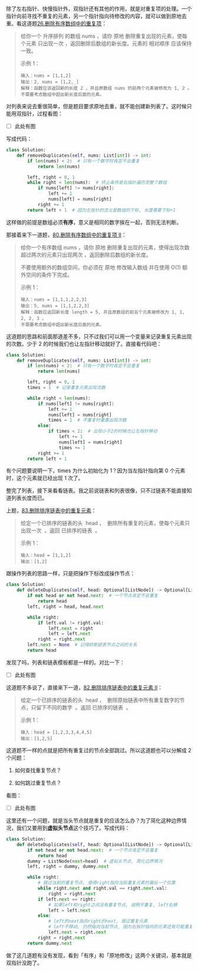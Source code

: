 除了左右指针、快慢指针外，双指针还有其他的作用，就是对重复项的处理。一个指针向前寻找不重复的元素，另一个指针指向待修改的内容，就可以做到原地去重。看这道题[26.删除有序数组中的重复项](https://leetcode.cn/problems/remove-duplicates-from-sorted-array/)：

> 给你一个 升序排列 的数组 nums ，请你 原地 删除重复出现的元素，使每个元素 只出现一次 ，返回删除后数组的新长度。元素的 相对顺序 应该保持一致。
>
> 示例 1：
>
> ```
> 输入：nums = [1,1,2]
> 输出：2, nums = [1,2,_]
> 解释：函数应该返回新的长度 2 ，并且原数组 nums 的前两个元素被修改为 1, 2 。不需要考虑数组中超出新长度后面的元素。
> ```

对列表来说去重很简单，但是题目要求原地去重，就不能创建新列表了。这时候只能用双指针，过程看图：

- [ ] 此处有图

写成代码：

```python
class Solution:
    def removeDuplicates(self, nums: List[int]) -> int:
        if len(nums) < 2:  # 只有一个数字时肯定不会重复
            return len(nums)

        left, right = 0, 1
        while right < len(nums):  # 终止条件是右指针遍历完整个数组
            if nums[left] != nums[right]:
                left += 1
                nums[left] = nums[right]
            right += 1
        return left + 1  # 因为左指针的含义是数组的下标, 长度需要下标+1
```

这样做的前提是数组必须**有序**，意义是相同的数字挨在一起，否则无法判断。

那接着来下一道题，[80.删除有序数组中的重复项 II](https://leetcode.cn/problems/remove-duplicates-from-sorted-array-ii/)：

> 给你一个有序数组 nums ，请你 原地 删除重复出现的元素，使得出现次数超过两次的元素只出现两次 ，返回删除后数组的新长度。
>
> 不要使用额外的数组空间，你必须在 原地 修改输入数组 并在使用 O(1) 额外空间的条件下完成。
>
> 示例 1：
>
> ```
> 输入：nums = [1,1,1,2,2,3]
> 输出：5, nums = [1,1,2,2,3]
> 解释：函数应返回新长度 length = 5, 并且原数组的前五个元素被修改为 1, 1, 2, 2, 3 。
> 不需要考虑数组中超出新长度后面的元素。
> ```

这道题的思路和前面那道差不多，只不过我们可以用一个变量来记录重复元素出现的次数。少于 2 的时候我们也让左指针移动就好了。直接看代码吧：

```python
class Solution:
    def removeDuplicates(self, nums: List[int]) -> int:
        if len(nums) < 2:  # 只有一个数字时肯定不会重复
            return len(nums)

        left, right = 0, 1
        times = 1  # 记录重复元素出现次数

        while right < len(nums):
            if nums[left] != nums[right]:
                left += 1
                nums[left] = nums[right]
                times = 1  # 不重复时重置出现次数
            else:
                if times < 2:  # 出现小于2的时候也让左指针移动
                    left += 1
                    nums[left] = nums[right]
                    times += 1
            right += 1
        return left + 1
```

有个问题要说明一下，times 为什么初始化为 1？因为当左指针指向第 0 个元素时，这个元素就已经出现 1 次了。

整完了列表，接下来看看链表。我之前说链表和列表很像，只不过链表不能直接知道列表长度而已。

上题，[83.删除排序链表中的重复元素](https://leetcode.cn/problems/remove-duplicates-from-sorted-list/)：

> 给定一个已排序的链表的头  head ，  删除所有重复的元素，使每个元素只出现一次  。返回 已排序的链表  。
>
> 示例 1：
>
> ```
> 输入：head = [1,1,2]
> 输出：[1,2]
> ```

跟操作列表的思路一样，只是把操作下标改成操作节点：

```python
class Solution:
    def deleteDuplicates(self, head: Optional[ListNode]) -> Optional[ListNode]:
        if not head or not head.next:  # 一个节点肯定不会重复
            return head
        left, right = head, head.next

        while right:
            if left.val != right.val:
                left.next = right
                left = left.next
            right = right.next
        left.next = None  # 记得砍断链表节点之间的关系
        return head
```

发现了吗，列表和链表模板都是一样的。对比一下：

- [ ] 此处有图

这道题不多说了，直接来下一道，[82.删除排序链表中的重复元素 II](https://leetcode.cn/problems/remove-duplicates-from-sorted-list-ii/)：

> 给定一个已排序的链表的头  head ，  删除原始链表中所有重复数字的节点，只留下不同的数字  。返回 已排序的链表  。
>
> 示例 1：
>
> ```
> 输入：head = [1,2,3,3,4,4,5]
> 输出：[1,2,5]
> ```

这道题不一样的点就是把所有重复过的节点全部跳过。所以这道题也可以分解成 2 个问题：

1. 如何查找重复节点？

2. 如何跳过重复节点？

看图：

- [ ] 此处有图

这里还有一个问题，就是当头节点就是重复的应该怎么办？为了简化这种边界情况，我们又要用到**虚拟头节点**这个技巧了。写成代码：

```python
class Solution:
    def deleteDuplicates(self, head: Optional[ListNode]) -> Optional[ListNode]:
        if not head or not head.next:  # 一个节点肯定不会重复
            return head
        dummy = ListNode(next=head)  # 虚拟头节点, 简化边界情况
        left, right = dummy, dummy.next

        while right:
            # 跳过当前的重复节点, 使得right指向当前重复元素的最后一个位置
            while right.next and right.val == right.next.val:
                right = right.next
            if left.next == right:
                # 如果left和right之间没有重复节点, 说明不重复, left右移
                left = left.next
            else:
                # left的next指向right的next, 跳过重复元素
                # left不移动, 仍然指向当前节点, 因为右指针指向的元素还有可能重复
                left.next = right.next
            right = right.next
        return dummy.next
```

做了这几道题有没有发现，看到「有序」和「原地修改」这两个关键词，基本就是双指针没跑了。
